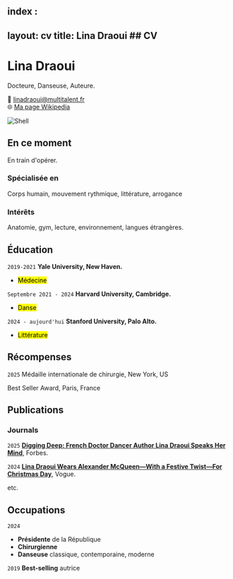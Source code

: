 index : 
---
layout: cv
title: Lina Draoui ## CV
---
# Lina Draoui
Docteure, Danseuse, Auteure.

📧 [linadraoui@multitalent.fr](mailto:linadraoui@multitalent.fr)  
🌐 [Ma page Wikipedia](http://en.wikipedia.org/wiki/Beyonce)

![Shell](https://hancockogundiyapartners.com/wp-content/uploads/2019/07/dummy-profile-pic-300x300.jpg)

## En ce moment

En train d'opérer.

### Spécialisée en

Corps humain, mouvement rythmique, littérature, arrogance


### Intérêts

Anatomie, gym, lecture, environnement, langues étrangères.


## Éducation

`2019-2021`
__Yale University, New Haven.__
- <mark>Médecine</mark>

`Septembre 2021 - 2024`
__Harvard University, Cambridge.__
- <mark>Danse</mark>

`2024 - aujourd'hui`
__Stanford University, Palo Alto.__
- <mark>Littérature</mark>



## Récompenses

`2025`
Médaille internationale de chirurgie, New York, US

Best Seller Award, Paris, France



## Publications

### Journals

`2025`
<a href="https://www.forbes.com/sites/shivaunefield/2025/03/02/digging-deep-australian-mining-magnate-gina-rinehart-speaks-her-mind/">__Digging Deep: French Doctor Dancer Author Lina Draoui Speaks Her Mind__</a>, Forbes.

`2024`
<a href="https://www.vogue.com/article/kate-middleton-christmas-day-2024-alexander-mcqueen/">__Lina Draoui Wears Alexander McQueen—With a Festive Twist—For Christmas Day__</a>, Vogue.

etc.


## Occupations

`2024`
* __Présidente__ de la République
* __Chirurgienne__
* __Danseuse__ classique, contemporaine, moderne

`2019`
__Best-selling__ autrice



<!-- ### Footer

Last updated: May 2013 -->


